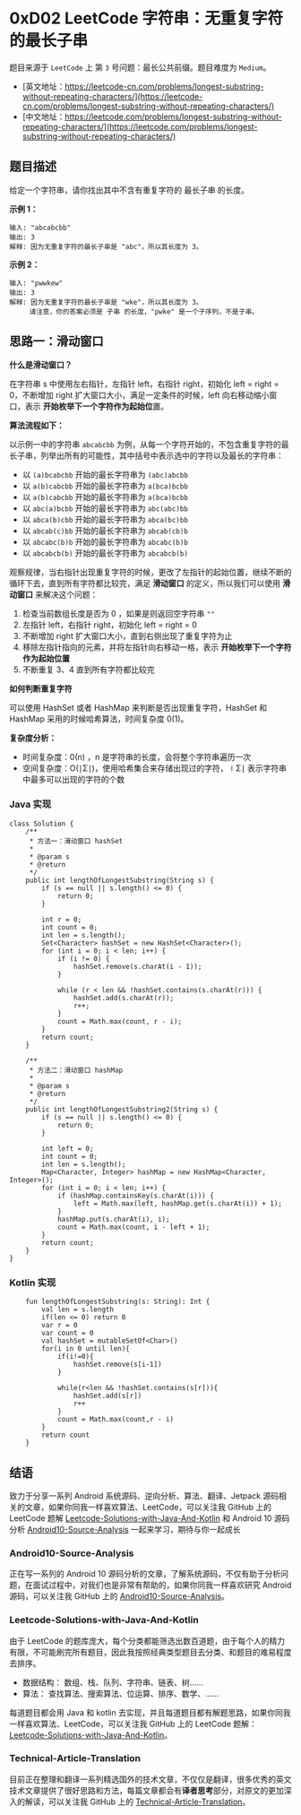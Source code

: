 # 0xD02 LeetCode 字符串：无重复字符的最长子串

题目来源于 `LeetCode` 上 第 `3` 号问题：最长公共前缀。题目难度为 `Medium`。

* [英文地址：https://leetcode-cn.com/problems/longest-substring-without-repeating-characters/](https://leetcode-cn.com/problems/longest-substring-without-repeating-characters/) 
* [中文地址：https://leetcode.com/problems/longest-substring-without-repeating-characters/](https://leetcode.com/problems/longest-substring-without-repeating-characters/) 

## 题目描述

给定一个字符串，请你找出其中不含有重复字符的 最长子串 的长度。

**示例 1：**

```
输入: "abcabcbb"
输出: 3 
解释: 因为无重复字符的最长子串是 "abc"，所以其长度为 3。
```

**示例 2：**

```
输入: "pwwkew"
输出: 3
解释: 因为无重复字符的最长子串是 "wke"，所以其长度为 3。
     请注意，你的答案必须是 子串 的长度，"pwke" 是一个子序列，不是子串。
```

## 思路一：滑动窗口


**什么是滑动窗口？**

在字符串 s 中使用左右指针，左指针 left，右指针 right，初始化 left = right = 0，不断增加 right 扩大窗口大小，满足一定条件的时候，left 向右移动缩小窗口，表示 **开始枚举下一个字符作为起始位**置。

**算法流程如下：**

以示例一中的字符串 `abcabcbb` 为例，从每一个字符开始的，不包含重复字符的最长子串，列举出所有的可能性，其中括号中表示选中的字符以及最长的字符串：

* 以 `(a)bcabcbb` 开始的最长字符串为 `(abc)abcbb`
* 以 `a(b)cabcbb` 开始的最长字符串为 `a(bca)bcbb`
* 以 `a(b)cabcbb` 开始的最长字符串为 `a(bca)bcbb`
* 以 `abc(a)bcbb` 开始的最长字符串为 `abc(abc)bb`
* 以 `abca(b)cbb` 开始的最长字符串为 `abca(bc)bb`
* 以 `abcab(c)bb` 开始的最长字符串为 `abcab(cb)b`
* 以 `abcabc(b)b` 开始的最长字符串为 `abcabc(b)b`
* 以 `abcabcb(b)` 开始的最长字符串为 `abcabcb(b)`

观察规律，当右指针出现重复字符的时候，更改了左指针的起始位置，继续不断的循环下去，直到所有字符都比较完，满足 **滑动窗口** 的定义，所以我们可以使用 **滑动窗口** 来解决这个问题：

1. 检查当前数组长度是否为 0 ，如果是则返回空字符串 `""`
2. 左指针 left，右指针 right，初始化 left = right = 0
3. 不断增加 right 扩大窗口大小，直到右侧出现了重复字符为止
4. 移除左指针指向的元素，并将左指针向右移动一格，表示 **开始枚举下一个字符作为起始位置**
5. 不断重复 3、4 直到所有字符都比较完

**如何判断重复字符**

可以使用 HashSet 或者 HashMap 来判断是否出现重复字符，HashSet 和 HashMap 采用的时候哈希算法，时间复杂度 0(1)。

**复杂度分析：**

* 时间复杂度：0(n) ，n 是字符串的长度，会将整个字符串遍历一次
* 空间复杂度：O(∣Σ∣)，使用哈希集合来存储出现过的字符，∣Σ∣ 表示字符串中最多可以出现的字符的个数

### Java 实现

```
class Solution {
    /**
     * 方法一：滑动窗口 hashSet
     *
     * @param s
     * @return
     */
    public int lengthOfLongestSubstring(String s) {
        if (s == null || s.length() <= 0) {
            return 0;
        }

        int r = 0;
        int count = 0;
        int len = s.length();
        Set<Character> hashSet = new HashSet<Character>();
        for (int i = 0; i < len; i++) {
            if (i != 0) {
                hashSet.remove(s.charAt(i - 1));
            }

            while (r < len && !hashSet.contains(s.charAt(r))) {
                hashSet.add(s.charAt(r));
                r++;
            }
            count = Math.max(count, r - i);
        }
        return count;
    }

    /**
     * 方法二：滑动窗口 hashMap
     *
     * @param s
     * @return
     */
    public int lengthOfLongestSubstring2(String s) {
        if (s == null || s.length() <= 0) {
            return 0;
        }

        int left = 0;
        int count = 0;
        int len = s.length();
        Map<Character, Integer> hashMap = new HashMap<Character, Integer>();
        for (int i = 0; i < len; i++) {
            if (hashMap.containsKey(s.charAt(i))) {
                left = Math.max(left, hashMap.get(s.charAt(i)) + 1);
            }
            hashMap.put(s.charAt(i), i);
            count = Math.max(count, i - left + 1);
        }
        return count;
    }
}
```

### Kotlin 实现

```
    fun lengthOfLongestSubstring(s: String): Int {
        val len = s.length
        if(len <= 0) return 0
        var r = 0
        var count = 0
        val hashSet = mutableSetOf<Char>()
        for(i in 0 until len){
            if(i!=0){
                hashSet.remove(s[i-1])
            }
           
            while(r<len && !hashSet.contains(s[r])){
                hashSet.add(s[r])
                r++
            }
            count = Math.max(count,r - i)
        }
        return count
    }
```

## 结语

致力于分享一系列 Android 系统源码、逆向分析、算法、翻译、Jetpack  源码相关的文章，如果你同我一样喜欢算法、LeetCode，可以关注我 GitHub 上的 LeetCode 题解 [Leetcode-Solutions-with-Java-And-Kotlin](https://github.com/hi-dhl/Leetcode-Solutions-with-Java-And-Kotlin) 和  Android 10 源码分析 [Android10-Source-Analysis](https://github.com/hi-dhl/Android10-Source-Analysis) 一起来学习，期待与你一起成长


### Android10-Source-Analysis

正在写一系列的 Android 10 源码分析的文章，了解系统源码，不仅有助于分析问题，在面试过程中，对我们也是非常有帮助的，如果你同我一样喜欢研究 Android 源码，可以关注我 GitHub 上的 [Android10-Source-Analysis](https://github.com/hi-dhl/Android10-Source-Analysis)。

### Leetcode-Solutions-with-Java-And-Kotlin

由于 LeetCode 的题库庞大，每个分类都能筛选出数百道题，由于每个人的精力有限，不可能刷完所有题目，因此我按照经典类型题目去分类、和题目的难易程度去排序。

* 数据结构： 数组、栈、队列、字符串、链表、树……
* 算法： 查找算法、搜索算法、位运算、排序、数学、……

每道题目都会用 Java 和 kotlin 去实现，并且每道题目都有解题思路，如果你同我一样喜欢算法、LeetCode，可以关注我 GitHub 上的 LeetCode 题解：[Leetcode-Solutions-with-Java-And-Kotlin](https://github.com/hi-dhl/Leetcode-Solutions-with-Java-And-Kotlin)。

### Technical-Article-Translation

目前正在整理和翻译一系列精选国外的技术文章，不仅仅是翻译，很多优秀的英文技术文章提供了很好思路和方法，每篇文章都会有**译者思考**部分，对原文的更加深入的解读，可以关注我 GitHub 上的 [Technical-Article-Translation](https://github.com/hi-dhl/Technical-Article-Translation)。


